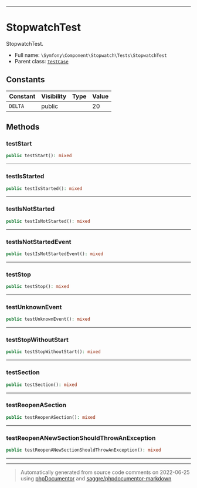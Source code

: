 ***

# StopwatchTest

StopwatchTest.



* Full name: `\Symfony\Component\Stopwatch\Tests\StopwatchTest`
* Parent class: [`TestCase`](../../../../PHPUnit/Framework/TestCase.md)


## Constants

| Constant | Visibility | Type | Value |
|:---------|:-----------|:-----|:------|
|`DELTA`|public| |20|


## Methods


### testStart



```php
public testStart(): mixed
```











***

### testIsStarted



```php
public testIsStarted(): mixed
```











***

### testIsNotStarted



```php
public testIsNotStarted(): mixed
```











***

### testIsNotStartedEvent



```php
public testIsNotStartedEvent(): mixed
```











***

### testStop



```php
public testStop(): mixed
```











***

### testUnknownEvent



```php
public testUnknownEvent(): mixed
```











***

### testStopWithoutStart



```php
public testStopWithoutStart(): mixed
```











***

### testSection



```php
public testSection(): mixed
```











***

### testReopenASection



```php
public testReopenASection(): mixed
```











***

### testReopenANewSectionShouldThrowAnException



```php
public testReopenANewSectionShouldThrowAnException(): mixed
```











***


***
> Automatically generated from source code comments on 2022-06-25 using [phpDocumentor](http://www.phpdoc.org/) and [saggre/phpdocumentor-markdown](https://github.com/Saggre/phpDocumentor-markdown)

